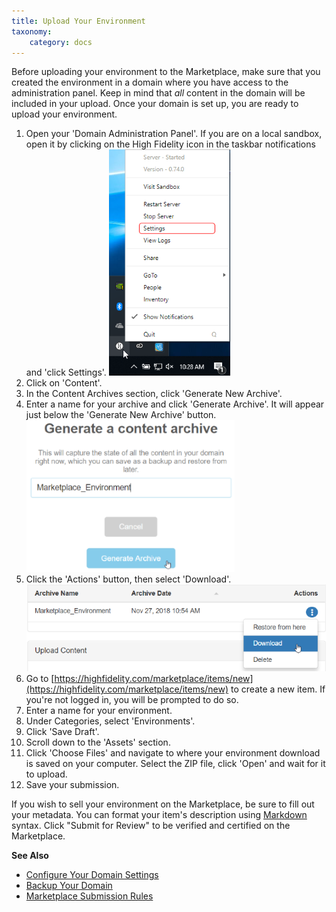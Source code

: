 ```yaml
---
title: Upload Your Environment
taxonomy:
    category: docs
---
```


Before uploading your environment to the Marketplace, make sure that you created the environment in a domain where you have access to the administration panel. Keep in mind that _all_ content in the domain will be included in your upload. Once your domain is set up, you are ready to upload your environment.

1. Open your 'Domain Administration Panel'. If you are on a local sandbox, open it by clicking on the High Fidelity icon in the taskbar notifications and 'click Settings'. ![](sandbox-settings.png)
2. Click on 'Content'.
3. In the Content Archives section, click 'Generate New Archive'.
4. Enter a name for your archive and click 'Generate Archive'. It will appear just below the 'Generate New Archive' button. ![](environment-archive.png)
5. Click the 'Actions' button, then select 'Download'. ![](environment-download.png)
6. Go to [https://highfidelity.com/marketplace/items/new](https://highfidelity.com/marketplace/items/new) to create a new item. If you're not logged in, you will be prompted to do so.
7. Enter a name for your environment.
8. Under Categories, select 'Environments'.
9. Click 'Save Draft'. 
10. Scroll down to the 'Assets' section. 
11. Click 'Choose Files' and navigate to where your environment download is saved on your computer. Select the ZIP file, click 'Open' and wait for it to upload.
12. Save your submission.

If you wish to sell your environment on the Marketplace, be sure to fill out your metadata. You can format your item's description using [Markdown](../../../contribute/write-for-us#markdown-guide) syntax. Click "Submit for Review" to be verified and certified on the Marketplace. 

**See Also**

+ [Configure Your Domain Settings](../../../host/your-domain/configure-settings)
+ [Backup Your Domain](../../../host/backup-restore-domain#backup-your-domain)
+ [Marketplace Submission Rules](../../submission-rules)